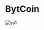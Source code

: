 # BytCoin

![ss1](https://user-images.githubusercontent.com/115572997/220485429-74ec6c3e-fa8b-49ca-ba0e-3fc3cc18381a.png)

